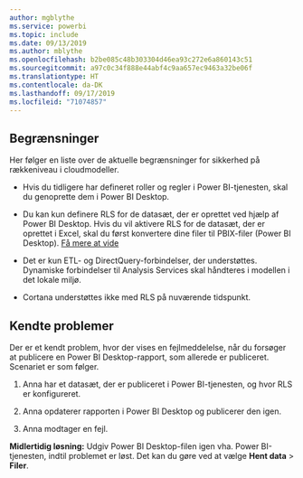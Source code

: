 ```yaml
---
author: mgblythe
ms.service: powerbi
ms.topic: include
ms.date: 09/13/2019
ms.author: mblythe
ms.openlocfilehash: b2be085c48b303304d46ea93c272e6a860143c51
ms.sourcegitcommit: a97c0c34f888e44abf4c9aa657ec9463a32be06f
ms.translationtype: HT
ms.contentlocale: da-DK
ms.lasthandoff: 09/17/2019
ms.locfileid: "71074857"
---
```

## <a name="limitations"></a>Begrænsninger

Her følger en liste over de aktuelle begrænsninger for sikkerhed på rækkeniveau i cloudmodeller.

* Hvis du tidligere har defineret roller og regler i Power BI-tjenesten, skal du genoprette dem i Power BI Desktop.

* Du kan kun definere RLS for de datasæt, der er oprettet ved hjælp af Power BI Desktop. Hvis du vil aktivere RLS for de datasæt, der er oprettet i Excel, skal du først konvertere dine filer til PBIX-filer (Power BI Desktop). [Få mere at vide](../desktop-import-excel-workbooks.md)

* Det er kun ETL- og DirectQuery-forbindelser, der understøttes. Dynamiske forbindelser til Analysis Services skal håndteres i modellen i det lokale miljø.

* Cortana understøttes ikke med RLS på nuværende tidspunkt.

## <a name="known-issues"></a>Kendte problemer

Der er et kendt problem, hvor der vises en fejlmeddelelse, når du forsøger at publicere en Power BI Desktop-rapport, som allerede er publiceret. Scenariet er som følger.

1. Anna har et datasæt, der er publiceret i Power BI-tjenesten, og hvor RLS er konfigureret.

1. Anna opdaterer rapporten i Power BI Desktop og publicerer den igen.

1. Anna modtager en fejl.

**Midlertidig løsning:** Udgiv Power BI Desktop-filen igen vha. Power BI-tjenesten, indtil problemet er løst. Det kan du gøre ved at vælge **Hent data** > **Filer**.
